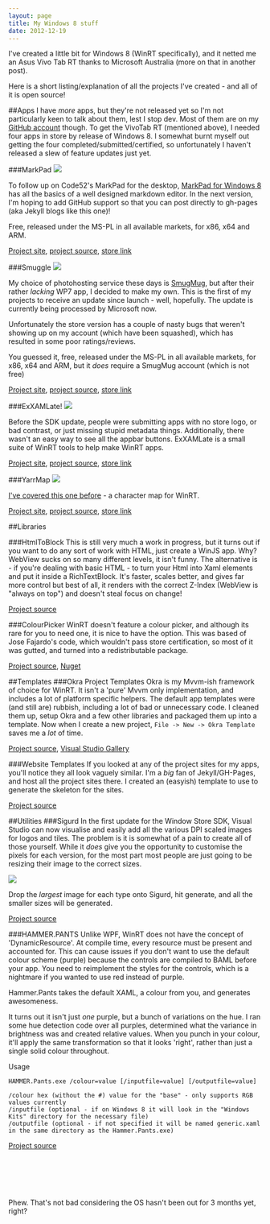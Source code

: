 ```yaml
---
layout: page
title: My Windows 8 stuff
date: 2012-12-19
---
```


I've created a little bit for Windows 8 (WinRT specifically), and it netted me an Asus Vivo Tab RT thanks to Microsoft Australia (more on that in another post).

Here is a short listing/explanation of all the projects I've created - and all of it is open source!
 
##Apps
I have *more* apps, but they're not released yet so I'm not particularly keen to talk about them, lest I stop dev. Most of them are on my [GitHub account](https://github.com/vikingcode/) though.  To get the VivoTab RT (mentioned above), I needed four apps in store by release of Windows 8. I somewhat burnt myself out getting the four completed/submitted/certified, so unfortunately I haven't released a slew of feature updates just yet.

###MarkPad
![](http://code52.org/MarkPadRT/img/tablet_3.png) 

To follow up on Code52's MarkPad for the desktop, [MarkPad for Windows 8](http://code52.org/MarkPadRT) has all the basics of a well designed markdown editor. In the next version, I'm hoping to add GitHub support so that you can post directly to gh-pages (aka Jekyll blogs like this one)!  

Free, released under the MS-PL in all available markets, for x86, x64 and ARM.

[Project site](http://code52.org/MarkPadRT/), [project source](https://github.com/Code52/MarkPadRT/), [store link](http://apps.microsoft.com/windows/en-US/app/markpad/9a6d2b74-a7d9-4edf-9ea4-29d8f21b4c29)

###Smuggle
![](http://vikingco.de/Smuggle/img/tablet_3.png)

My choice of photohosting service these days is [SmugMug](http://www.smugmug.com/), but after their rather *lacking* WP7 app, I decided to make my own. This is the first of my projects to receive an update since launch - well, hopefully. The update is currently being processed by Microsoft now.

Unfortunately the store version has a couple of nasty bugs that weren't showing up on my account (which have been squashed), which has resulted in some poor ratings/reviews.

You guessed it, free, released under the MS-PL in all available markets, for x86, x64 and ARM, but it *does* require a SmugMug account (which is not free)

[Project site](http://vikingco.de/Smuggle/), [project source](https://github.com/VikingCode/Smuggle), [store link](http://apps.microsoft.com/windows/en-US/app/smuggle/658cb5fd-141e-438d-b910-807a9bdae14b)

###ExXAMLate!
![](http://vikingco.de/exXAMLate/img/tablet_3.png)

Before the SDK update, people were submitting apps with no store logo, or bad contrast, or just missing stupid metadata things. Additionally, there wasn't an easy way to see all the appbar buttons. ExXAMLate is a small suite of WinRT tools to help make WinRT apps.

[Project site](http://vikingco.de/exXAMLate/), [project source](https://github.com/vikingcode/exxamlate), [store link](http://apps.microsoft.com/windows/en-us/app/exxamlate/947c7343-316e-4501-bd84-d6b7b3bd7c8c)

###YarrMap
![](http://vikingco.de/YarrMapRT/img/tablet_3.png)

[I've covered this one before](http://vikingco.de/slace-is-a-jerk.html) - a character map for WinRT.

[Project site](http://vikingco.de/YarrMapRT/), [project source](https://github.com/VikingCode/YarrMapRT), [store link](http://apps.microsoft.com/windows/en-US/app/yarrmap/d68952e8-f4bc-4c74-a108-458b4f891f72)

##Libraries

###HtmlToBlock
This is still very much a work in progress, but it turns out if you want to do any sort of work with HTML, just create a WinJS app. Why? WebView sucks on so many different levels, it isn't funny. The alternative is - if you're dealing with basic HTML - to turn your Html into Xaml elements and put it inside a RichTextBlock. It's faster, scales better, and gives far more control but best of all, it renders with the correct Z-Index (WebView is "always on top") and doesn't steal focus on change!
  
[Project source](https://github.com/VikingCode/HtmlToBlock)

###ColourPicker
WinRT doesn't feature a colour picker, and although its rare for you to need one, it is nice to have the option. This was based of Jose Fajardo's code, which wouldn't pass store certification, so most of it was gutted, and turned into a redistributable package.


[Project source](https://github.com/VikingCode/WinRT-ColourPicker), [Nuget](https://nuget.org/packages/ColourPicker/)

##Templates
###Okra Project Templates
Okra is my Mvvm-ish framework of choice for WinRT. It isn't a 'pure' Mvvm only implementation, and includes a lot of platform specific helpers. The default app templates were (and still are) rubbish, including a lot of bad or unnecessary code. I cleaned them up, setup Okra and a few other libraries and packaged them up into a template. Now when I create a new project, `File -> New -> Okra Template` saves me a *lot* of time.

[Project source](https://github.com/VikingCode/ProperWin8AppTemplates), [Visual Studio Gallery](http://visualstudiogallery.msdn.microsoft.com/0f22452b-817b-4511-8cce-2c027db69eb2)

###Website Templates
If you looked at any of the project sites for my apps, you'll notice they all look vaguely similar. I'm a *big* fan of Jekyll/GH-Pages, and host all the project sites there. I created an (easyish) template to use to generate the skeleton for the sites.

[Project source](https://github.com/Code52/HAMMER.YELLS)

##Utilities
###Sigurd
In the first update for the Window Store SDK, Visual Studio can now visualise and easily add all the various DPI scaled images for logos and tiles. The problem is it is somewhat of a pain to create all of those yourself. While it *does* give you the opportunity to customise the pixels for each version, for the most part most people are just going to be resizing their image to the correct sizes.

![](http://i.imgur.com/qXSsl.png)

Drop the *largest* image for each type onto Sigurd, hit generate, and all the smaller sizes will be generated. 

[Project source](https://github.com/VikingCode/Sigurd)

###HAMMER.PANTS
Unlike WPF, WinRT does not have the concept of 'DynamicResource'. At compile time, every resource must be present and accounted for. This can cause issues if you don't want to use the default colour scheme (purple) because the controls are compiled to BAML before your app. You need to reimplement the styles for the controls, which is a nightmare if you wanted to use red instead of purple.

Hammer.Pants takes the default XAML, a colour from you, and generates awesomeness.

It turns out it isn't just *one* purple, but a bunch of variations on the hue. I ran some hue detection code over all purples, determined what the variance in brightness was and created relative values. When you punch in your colour, it'll apply the same transformation so that it looks 'right', rather than just a single solid colour throughout.

Usage

	HAMMER.Pants.exe /colour=value [/inputfile=value] [/outputfile=value]

 	/colour hex (without the #) value for the "base" - only supports RGB values currently
 	/inputfile (optional - if on Windows 8 it will look in the "Windows Kits" directory for the necessary file)
 	/outputfile (optional - if not specified it will be named generic.xaml in the same directory as the Hammer.Pants.exe)
 
 [Project source](https://github.com/Code52/HAMMER/tree/master/src/Hammer.Pants)
 
<br /><br /><br /><br />   
   
   
   
   
Phew. That's not bad considering the OS hasn't been out for 3 months yet, right?